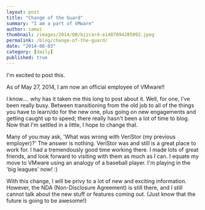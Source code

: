 ```yaml
---
layout: post
title: "Change of the Guard"
summary: "I am a part of VMware"
author: samui
thumbnail: /images/2014/08/bizcard-e1407094285992.jpeg
permalink: /blog/change-of-the-guard/
date: "2014-08-03"
category: [daily]
published: true
---
```


I'm excited to post this.

As of May 27, 2014, I am now an official employee of VMware!!

I know.... why has it taken me this long to post about it. Well, for one, I've been really busy. Between transitioning from the old job to all of the things you have to learn/do for the new one, plus going on new engagements and getting caught up to speed; there really hasn't been a lot of time to blog. Now that I'm settled in a little, I hope to change that.

Many of you may ask, 'What was wrong with VeriStor (my previous employer)?' The answer is nothing. VeriStor was and still is a great place to work for. I had a tremendously good time working there. I made lots of great friends, and look forward to visiting with them as much as I can. I equate my move to VMware using an analogy of a baseball player. I'm playing in the 'big leagues' now! :)

With this change, I will be privy to a lot of new and exciting information. However, the NDA (Non-Disclosure Agreement) is still there, and I still cannot talk about the new stuff or features coming out. (Just know that the future is going to be awesome!)
